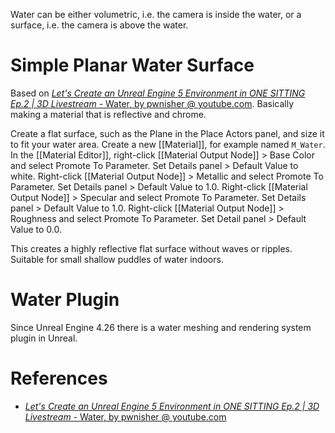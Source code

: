 Water can be either volumetric, i.e. the camera is inside the water, or a surface, i.e. the camera is above the water.


# Simple Planar Water Surface

Based on [_Let's Create an Unreal Engine 5 Environment in ONE SITTING Ep.2 | 3D Livestream_ - Water, by pwnisher @ youtube.com](https://youtu.be/k77o5Ug41ek?t=1414).
Basically making a material that is reflective and chrome.

Create a flat surface, such as the Plane in the Place Actors panel, and size it to fit your water area.
Create a new [[Material]], for example named `M_Water`.
In the [[Material Editor]], right-click [[Material Output Node]] > Base Color and select Promote To Parameter. Set Details panel > Default Value to white.
Right-click [[Material Output Node]] > Metallic and select Promote To Parameter. Set Details panel > Default Value to 1.0.
Right-click [[Material Output Node]] > Specular and select Promote To Parameter. Set Details panel > Default Value to 1.0.
Right-click [[Material Output Node]] > Roughness and select Promote To Parameter. Set Detail panel > Default Value to 0.0.

This creates a highly reflective flat surface without waves or ripples.
Suitable for small shallow puddles of water indoors.


# Water Plugin

Since Unreal Engine 4.26 there is a  water meshing and rendering system plugin in Unreal.


# References
- [_Let's Create an Unreal Engine 5 Environment in ONE SITTING Ep.2 | 3D Livestream_ - Water, by pwnisher @ youtube.com](https://youtu.be/k77o5Ug41ek?t=1414)

